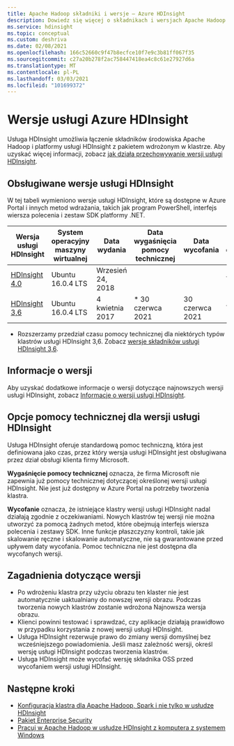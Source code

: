 ```yaml
---
title: Apache Hadoop składniki i wersje — Azure HDInsight
description: Dowiedz się więcej o składnikach i wersjach Apache Hadoop w usłudze Azure HDInsight.
ms.service: hdinsight
ms.topic: conceptual
ms.custom: deshriva
ms.date: 02/08/2021
ms.openlocfilehash: 166c52660c9f47b8ecfce10f7e9c3b81ff067f35
ms.sourcegitcommit: c27a20b278f2ac758447418ea4c8c61e27927d6a
ms.translationtype: MT
ms.contentlocale: pl-PL
ms.lasthandoff: 03/03/2021
ms.locfileid: "101699372"
---
```

# <a name="azure-hdinsight-versions"></a>Wersje usługi Azure HDInsight

Usługa HDInsight umożliwia łączenie składników środowiska Apache Hadoop i platformy usługi HDInsight z pakietem wdrożonym w klastrze. Aby uzyskać więcej informacji, zobacz [jak działa przechowywanie wersji usługi HDInsight](hdinsight-overview-versioning.md).

## <a name="supported-hdinsight-versions"></a>Obsługiwane wersje usługi HDInsight

W tej tabeli wymieniono wersje usługi HDInsight, które są dostępne w Azure Portal i innych metod wdrażania, takich jak program PowerShell, interfejs wiersza polecenia i zestaw SDK platformy .NET.

| Wersja usługi HDInsight | System operacyjny maszyny wirtualnej | Data wydania | Data wygaśnięcia pomocy technicznej | Data wycofania | Wysoka dostępność |
| --- | --- | --- | --- | --- | --- |
| [HDInsight 4.0](hdinsight-40-component-versioning.md) |Ubuntu 16.0.4 LTS |Wrzesień 24, 2018 | | |Tak |
| [HDInsight 3,6](hdinsight-36-component-versioning.md) |Ubuntu 16.0.4 LTS |4 kwietnia 2017      | * 30 czerwca 2021 |30 czerwca 2021 |Tak |

* Rozszerzamy przedział czasu pomocy technicznej dla niektórych typów klastrów usługi HDInsight 3,6. Zobacz [wersje składników usługi HDInsight 3,6](hdinsight-36-component-versioning.md).

## <a name="release-notes"></a>Informacje o wersji

Aby uzyskać dodatkowe informacje o wersji dotyczące najnowszych wersji usługi HDInsight, zobacz [Informacje o wersji usługi HDInsight](hdinsight-release-notes.md).

## <a name="support-options-for-hdinsight-versions"></a>Opcje pomocy technicznej dla wersji usługi HDInsight

Usługa HDInsight oferuje standardową pomoc techniczną, która jest definiowana jako czas, przez który wersja usługi HDInsight jest obsługiwana przez dział obsługi klienta firmy Microsoft.

**Wygaśnięcie pomocy technicznej** oznacza, że firma Microsoft nie zapewnia już pomocy technicznej dotyczącej określonej wersji usługi HDInsight. Nie jest już dostępny w Azure Portal na potrzeby tworzenia klastra.

**Wycofanie** oznacza, że istniejące klastry wersji usługi HDInsight nadal działają zgodnie z oczekiwaniami. Nowych klastrów tej wersji nie można utworzyć za pomocą żadnych metod, które obejmują interfejs wiersza polecenia i zestawy SDK. Inne funkcje płaszczyzny kontroli, takie jak skalowanie ręczne i skalowanie automatyczne, nie są gwarantowane przed upływem daty wycofania. Pomoc techniczna nie jest dostępna dla wycofanych wersji.

## <a name="versioning-considerations"></a>Zagadnienia dotyczące wersji
- Po wdrożeniu klastra przy użyciu obrazu ten klaster nie jest automatycznie uaktualniany do nowszej wersji obrazu. Podczas tworzenia nowych klastrów zostanie wdrożona Najnowsza wersja obrazu.
- Klienci powinni testować i sprawdzać, czy aplikacje działają prawidłowo w przypadku korzystania z nowej wersji usługi HDInsight.
- Usługa HDInsight rezerwuje prawo do zmiany wersji domyślnej bez wcześniejszego powiadomienia. Jeśli masz zależność wersji, określ wersję usługi HDInsight podczas tworzenia klastrów.
- Usługa HDInsight może wycofać wersję składnika OSS przed wycofaniem wersji usługi HDInsight.

## <a name="next-steps"></a>Następne kroki

- [Konfiguracja klastra dla Apache Hadoop, Spark i nie tylko w usłudze HDInsight](hdinsight-hadoop-provision-linux-clusters.md)
- [Pakiet Enterprise Security](./enterprise-security-package.md)
- [Pracuj w Apache Hadoop w usłudze HDInsight z komputera z systemem Windows](hdinsight-hadoop-windows-tools.md)